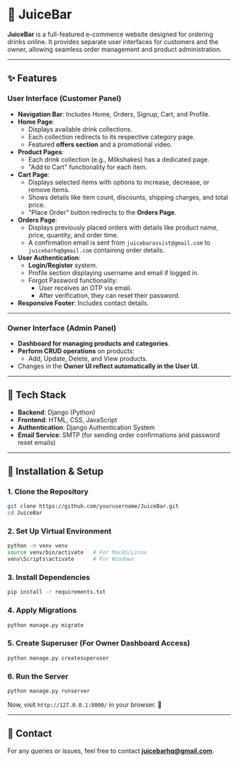 # 🍹 JuiceBar

**JuiceBar** is a full-featured e-commerce website designed for ordering drinks online. It provides separate user interfaces for customers and the owner, allowing seamless order management and product administration.

---

## ✨ Features

### **User Interface (Customer Panel)**
- **Navigation Bar**: Includes Home, Orders, Signup, Cart, and Profile.
- **Home Page**:  
  - Displays available drink collections.  
  - Each collection redirects to its respective category page.  
  - Featured **offers section** and a promotional video.
- **Product Pages**:  
  - Each drink collection (e.g., Milkshakes) has a dedicated page.  
  - "Add to Cart" functionality for each item.
- **Cart Page**:  
  - Displays selected items with options to increase, decrease, or remove items.  
  - Shows details like item count, discounts, shipping charges, and total price.  
  - "Place Order" button redirects to the **Orders Page**.
- **Orders Page**:  
  - Displays previously placed orders with details like product name, price, quantity, and order time.  
  - A confirmation email is sent from `juicebarassist@gmail.com` to `juicebarhq@gmail.com` containing order details.
- **User Authentication**:  
  - **Login/Register** system.  
  - Profile section displaying username and email if logged in.  
  - Forgot Password functionality:  
    - User receives an OTP via email.  
    - After verification, they can reset their password.
- **Responsive Footer**: Includes contact details.

---

### **Owner Interface (Admin Panel)**
- **Dashboard for managing products and categories**.
- **Perform CRUD operations** on products:
  - Add, Update, Delete, and View products.
- Changes in the **Owner UI reflect automatically in the User UI**.

---

## 🔧 Tech Stack
- **Backend**: Django (Python)
- **Frontend**: HTML, CSS, JavaScript
- **Authentication**: Django Authentication System
- **Email Service**: SMTP (for sending order confirmations and password reset emails)

---

## 🚀 Installation & Setup

### **1. Clone the Repository**
```bash
git clone https://github.com/yourusername/JuiceBar.git
cd JuiceBar
```

### **2. Set Up Virtual Environment**
```bash
python -m venv venv
source venv/bin/activate   # For MacOS/Linux
venv\Scripts\activate      # For Windows
```

### **3. Install Dependencies**
```bash
pip install -r requirements.txt
```

### **4. Apply Migrations**
```bash
python manage.py migrate
```

### **5. Create Superuser (For Owner Dashboard Access)**
```bash
python manage.py createsuperuser
```

### **6. Run the Server**
```bash
python manage.py runserver
```
Now, visit `http://127.0.0.1:8000/` in your browser. 🎉  

---

## 📧 Contact
For any queries or issues, feel free to contact **juicebarhq@gmail.com**.
